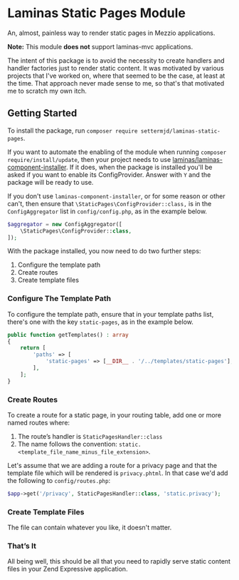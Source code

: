 # Laminas Static Pages Module

An, almost, painless way to render static pages in Mezzio applications.

**Note:** This module **does not** support laminas-mvc applications.

The intent of this package is to avoid the necessity to create handlers and handler factories just to render static content.
It was motivated by various projects that I've worked on, where that seemed to be the case, at least at the time.
That approach never made sense to me, so that's that motivated me to scratch my own itch.

## Getting Started

To install the package, run `composer require settermjd/laminas-static-pages`.

If you want to automate the enabling of the module when running `composer require/install/update`, then your project needs to use [laminas/laminas-component-installer].
If it does, when the package is installed you'll be asked if you want to enable its ConfigProvider.
Answer with `Y` and the package will be ready to use.

If you don't use `laminas-component-installer`, or for some reason or other can't, then ensure that `\StaticPages\ConfigProvider::class,` is in the `ConfigAggregator` list in `config/config.php`, as in the example below.

```php
$aggregator = new ConfigAggregator([
    \StaticPages\ConfigProvider::class,
]);
```

With the package installed, you now need to do two further steps:

1. Configure the template path
2. Create routes
3. Create template files

### Configure The Template Path

To configure the template path, ensure that in your template paths list, there's one with the key `static-pages`, as in the example below.

```php
public function getTemplates() : array
{
    return [
        'paths' => [
            'static-pages' => [__DIR__ . '/../templates/static-pages'],
        ],
    ];
}
```

### Create Routes

To create a route for a static page, in your routing table, add one or more named routes where:

1. The route’s handler is `StaticPagesHandler::class`
2. The name follows the convention: `static.<template_file_name_minus_file_extension>`.

Let's assume that we are adding a route for a privacy page and that the template file which will be rendered is `privacy.phtml`.
In that case we'd add the following to `config/routes.php`:

```php
$app->get('/privacy', StaticPagesHandler::class, 'static.privacy');
```

### Create Template Files

The file can contain whatever you like, it doesn't matter.

### That’s It

All being well, this should be all that you need to rapidly serve static content files in your Zend Expressive application.

[laminas/laminas-component-installer]: https://github.com/laminas/laminas-component-installer
